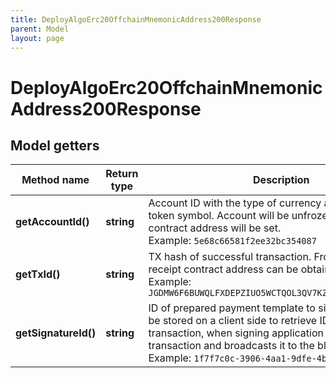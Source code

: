```yaml
---
title: DeployAlgoErc20OffchainMnemonicAddress200Response
parent: Model
layout: page
---
```


# DeployAlgoErc20OffchainMnemonicAddress200Response

## Model getters

Method name | Return type | Description | Notes
------------ | ------------- | ------------- | -------------
**getAccountId()** | **string** | Account ID with the type of currency as created ERC20 token symbol. Account will be unfrozen when ERC20 contract address will be set. <br>Example: `5e68c66581f2ee32bc354087` |
**getTxId()** | **string** | TX hash of successful transaction. From this transaction receipt contract address can be obtained. <br>Example: `JGDMW6F6BUWQLFXDEPZIUO5WCTQOL3QV7KZ2SBV44K5WE6SSNN7Q` |
**getSignatureId()** | **string** | ID of prepared payment template to sign. This is should be stored on a client side to retrieve ID of the blockchain transaction, when signing application signs the transaction and broadcasts it to the blockchain. <br>Example: `1f7f7c0c-3906-4aa1-9dfe-4b67c43918f6` |

